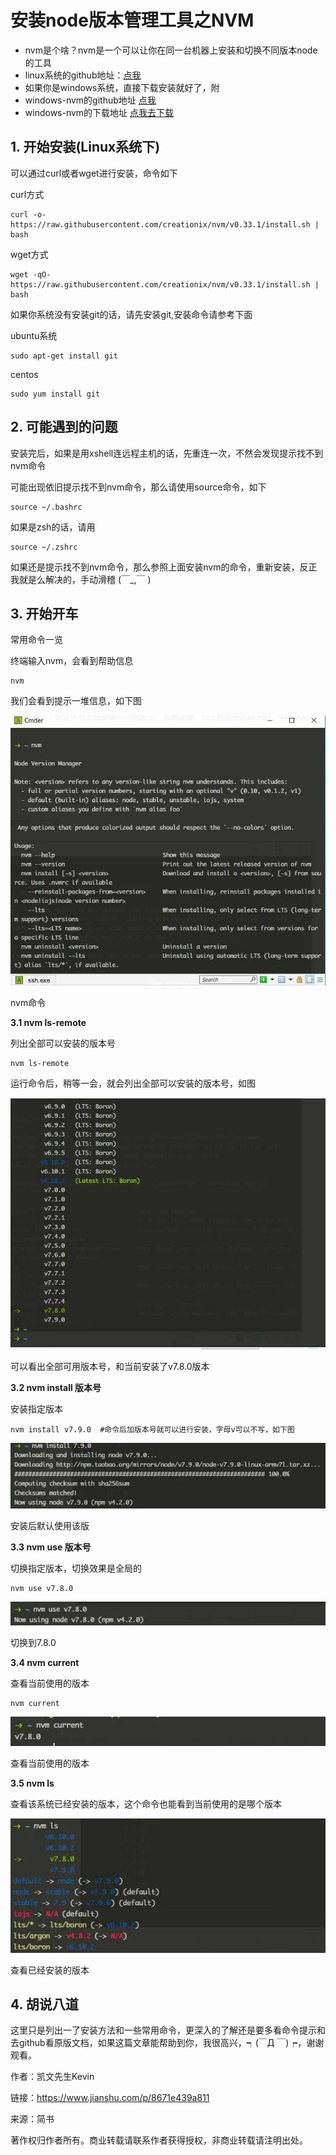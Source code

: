 # 安装node版本管理工具之NVM #

- nvm是个啥？nvm是一个可以让你在同一台机器上安装和切换不同版本node的工具
- linux系统的github地址：[点我](https://link.jianshu.com/?t=https://github.com/creationix/nvm)
- 如果你是windows系统，直接下载安装就好了，附
- windows-nvm的github地址 [点我](https://link.jianshu.com/?t=https://github.com/coreybutler/nvm-windows)
- windows-nvm的下载地址 [点我去下载](https://link.jianshu.com/?t=https://github.com/coreybutler/nvm-windows/releases)

## 1. 开始安装(Linux系统下) ##

可以通过curl或者wget进行安装，命令如下

curl方式

	curl -o- https://raw.githubusercontent.com/creationix/nvm/v0.33.1/install.sh | bash

wget方式

	wget -qO- https://raw.githubusercontent.com/creationix/nvm/v0.33.1/install.sh | bash

如果你系统没有安装git的话，请先安装git,安装命令请参考下面

ubuntu系统

	sudo apt-get install git

centos

	sudo yum install git

## 2. 可能遇到的问题 ##

安装完后，如果是用xshell连远程主机的话，先重连一次，不然会发现提示找不到nvm命令

可能出现依旧提示找不到nvm命令，那么请使用source命令，如下

	source ~/.bashrc

如果是zsh的话，请用

	source ~/.zshrc

如果还是提示找不到nvm命令，那么参照上面安装nvm的命令，重新安装，反正我就是么解决的，手动滑稽 (￣_,￣ )

## 3. 开始开车 ##

常用命令一览

终端输入nvm，会看到帮助信息

	nvm

我们会看到提示一堆信息，如下图

![](./nvm/103577-b486db8b9eff3e58.webp)

nvm命令

**3.1 nvm ls-remote**

列出全部可以安装的版本号

	nvm ls-remote

运行命令后，稍等一会，就会列出全部可以安装的版本号，如图

![](./nvm/103577-72ceb4dc915c39e8.webp)

可以看出全部可用版本号，和当前安装了v7.8.0版本

**3.2 nvm install 版本号**

安装指定版本

	nvm install v7.9.0  #命令后加版本号就可以进行安装，字母v可以不写，如下图

![](./nvm/103577-0201041de3499ba9.webp)

安装后默认使用该版

**3.3 nvm use 版本号**

切换指定版本，切换效果是全局的

	nvm use v7.8.0

![](./nvm/103577-db2d513a89d5a588.webp)

切换到7.8.0

**3.4 nvm current**

查看当前使用的版本

    nvm current

![](./nvm/103577-e5401e06f45a9396.webp)

查看当前使用的版本

**3.5 nvm ls**

查看该系统已经安装的版本，这个命令也能看到当前使用的是哪个版本

![](./nvm/103577-c4f3f5d3a4f8a542.webp)

查看已经安装的版本

## 4. 胡说八道 ##

这里只是列出一了安装方法和一些常用命令，更深入的了解还是要多看命令提示和去github看原版文档，如果这篇文章能帮助到你，我很高兴，┑(￣Д ￣)┍，谢谢观看。

作者：凯文先生Kevin

链接：https://www.jianshu.com/p/8671e439a811

来源：简书

著作权归作者所有。商业转载请联系作者获得授权，非商业转载请注明出处。